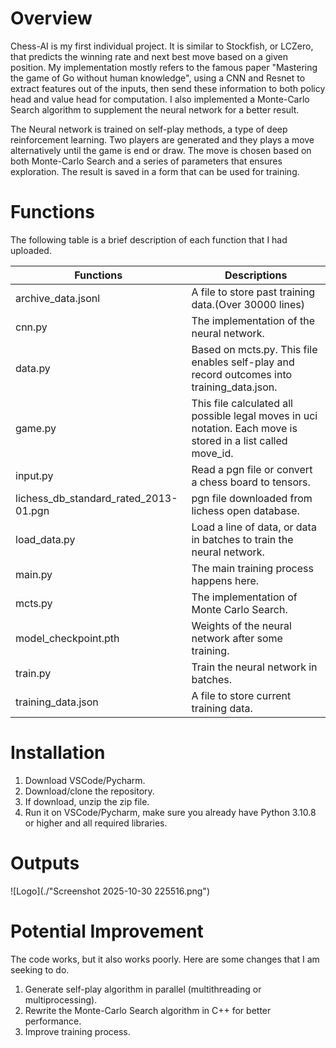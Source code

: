 # Overview
Chess-AI is my first individual project. It is similar to Stockfish, or LCZero, that predicts the winning rate and next best move based on a given position.
My implementation mostly refers to the famous paper "Mastering the game of Go without human knowledge", using a CNN and Resnet to extract features out of the inputs,
then send these information to both policy head and value head for computation. I also implemented a Monte-Carlo Search algorithm to supplement the neural network for a better result.

The Neural network is trained on self-play methods, a type of deep reinforcement learning. Two players are generated and they plays a move alternatively until the game is end or draw. 
The move is chosen based on both Monte-Carlo Search and a series of parameters that ensures exploration. The result is saved in a form that can be used for training.

# Functions
The following table is a brief description of each function that I had uploaded.

|Functions                             |Descriptions                                                                                                        |
|--------------------------------------|--------------------------------------------------------------------------------------------------------------------|
|archive_data.jsonl                    |A file to store past training data.(Over 30000 lines)                                                               |
|cnn.py                                |The implementation of the neural network.                                                                           |
|data.py                               |Based on mcts.py. This file enables self-play and record outcomes into training_data.json.                          |
|game.py                               |This file calculated all possible legal moves in uci notation. Each move is stored in a list called move_id.        |
|input.py                              |Read a pgn file or convert a chess board to tensors.                                                                |
|lichess_db_standard_rated_2013-01.pgn |pgn file downloaded from lichess open database.                                                                     |
|load_data.py                          |Load a line of data, or data in batches to train the neural network.                                                |  
|main.py                               |The main training process happens here.                                                                             |
|mcts.py                               |The implementation of Monte Carlo Search.                                                                           |
|model_checkpoint.pth                  |Weights of the neural network after some training.                                                                  |
|train.py                              |Train the neural network in batches.                                                                                |
|training_data.json                    |A file to store current training data.                                                                              |

# Installation
1. Download VSCode/Pycharm.
2. Download/clone the repository.
3. If download, unzip the zip file.
4. Run it on VSCode/Pycharm, make sure you already have Python 3.10.8 or higher and all required libraries.

# Outputs
![Logo](./"Screenshot 2025-10-30 225516.png")

# Potential Improvement
The code works, but it also works poorly. Here are some changes that I am seeking to do.
1. Generate self-play algorithm in parallel (multithreading or multiprocessing).
2. Rewrite the Monte-Carlo Search algorithm in C++ for better performance.
3. Improve training process.
